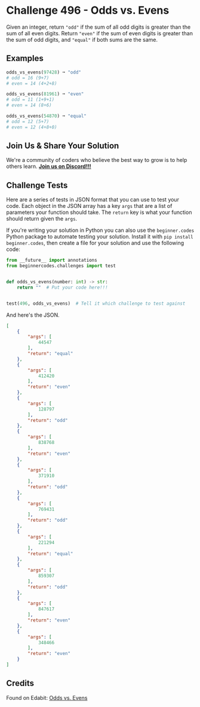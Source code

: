 # Challenge 496 - Odds vs. Evens

Given an integer, return `"odd"` if the sum of all odd digits is greater than the sum of all even digits. Return `"even"` if the sum of even digits is greater than the sum of odd digits, and `"equal"` if both sums are the same.

## Examples
```python
odds_vs_evens(97428) ➞ "odd"
# odd = 16 (9+7)
# even = 14 (4+2+8)

odds_vs_evens(81961) ➞ "even"
# odd = 11 (1+9+1)
# even = 14 (8+6)

odds_vs_evens(54870) ➞ "equal"
# odd = 12 (5+7)
# even = 12 (4+8+0)
```
## Join Us & Share Your Solution

We're a community of coders who believe the best way to grow is to help others learn. **[Join us on Discord!!!]("https"://discord.gg/sfHykntuGy)**

## Challenge Tests

Here are a series of tests in JSON format that you can use to test your code. Each object in the JSON array has a key `args` that are a list of parameters your function should take. The `return` key is what your function should return given the `args`. 

If you're writing your solution in Python you can also use the `beginner.codes` Python package to automate testing your solution. Install it with `pip install beginner.codes`, then create a file for your solution and use the following code:
```python
from __future__ import annotations
from beginnercodes.challenges import test


def odds_vs_evens(number: int) -> str:
    return ""  # Put your code here!!!


test(496, odds_vs_evens)  # Tell it which challenge to test against
```
And here's the JSON.
```json
[
    {
        "args": [
            44547
        ],
        "return": "equal"
    },
    {
        "args": [
            412420
        ],
        "return": "even"
    },
    {
        "args": [
            128797
        ],
        "return": "odd"
    },
    {
        "args": [
            838768
        ],
        "return": "even"
    },
    {
        "args": [
            371910
        ],
        "return": "odd"
    },
    {
        "args": [
            769431
        ],
        "return": "odd"
    },
    {
        "args": [
            221294
        ],
        "return": "equal"
    },
    {
        "args": [
            859307
        ],
        "return": "odd"
    },
    {
        "args": [
            847617
        ],
        "return": "even"
    },
    {
        "args": [
            348466
        ],
        "return": "even"
    }
]
```
## Credits

Found on Edabit: [Odds vs. Evens](https://edabit.com/challenge/uWpS5xMjzZFAkiQzL)
